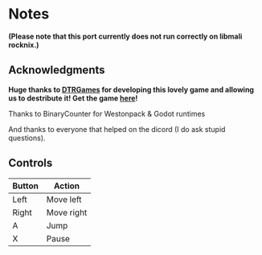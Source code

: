 # Notes

**(Please note that this port currently does not run correctly on libmali rocknix.)**

## Acknowledgments

**Huge thanks to [DTRGames](https://dtrgames.itch.io/) for developing this lovely game and allowing us to destribute it! Get the game [here](https://dtrgames.itch.io/fire-boy)!**

Thanks to BinaryCounter for Westonpack & Godot runtimes

And thanks to everyone that helped on the dicord (I do ask stupid questions).
 
## Controls

| Button | Action |
|--|--| 
|Left|Move left|
|Right|Move right|
|A|Jump|
|X|Pause|
